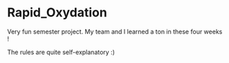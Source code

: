 # Rapid_Oxydation
Very fun semester project. My team and I learned a ton in these four weeks !

The rules are quite self-explanatory :)
